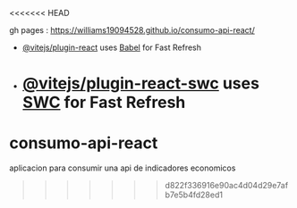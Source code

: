 <<<<<<< HEAD

gh pages : 
https://williams19094528.github.io/consumo-api-react/





- [@vitejs/plugin-react](https://github.com/vitejs/vite-plugin-react/blob/main/packages/plugin-react/README.md) uses [Babel](https://babeljs.io/) for Fast Refresh
- # [@vitejs/plugin-react-swc](https://github.com/vitejs/vite-plugin-react-swc) uses [SWC](https://swc.rs/) for Fast Refresh

# consumo-api-react

aplicacion para consumir una api de indicadores economicos

> > > > > > > d822f336916e90ac4d04d29e7afb7e5b4fd28ed1
